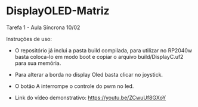 # DisplayOLED-Matriz
Tarefa 1 - Aula Síncrona 10/02

Instruções de uso:
- O repositório já inclui a pasta build compilada, para utilizar no RP2040w basta coloca-lo em modo boot e copiar o arquivo build/DisplayC.uf2 para sua memória.
- Para alterar a borda no display Oled basta clicar no joystick.
- O botão A interrompe o controle do pwm no led.

- Link do vídeo demonstrativo: https://youtu.be/ZCwuUf8GXoY